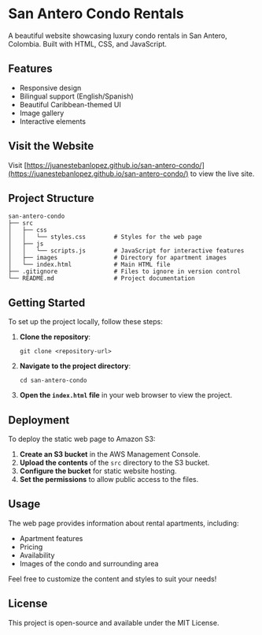 # San Antero Condo Rentals

A beautiful website showcasing luxury condo rentals in San Antero, Colombia. Built with HTML, CSS, and JavaScript.

## Features
- Responsive design
- Bilingual support (English/Spanish)
- Beautiful Caribbean-themed UI
- Image gallery
- Interactive elements

## Visit the Website
Visit [https://juanestebanlopez.github.io/san-antero-condo/](https://juanestebanlopez.github.io/san-antero-condo/) to view the live site.

## Project Structure

```
san-antero-condo
├── src
│   ├── css
│   │   └── styles.css        # Styles for the web page
│   ├── js
│   │   └── scripts.js        # JavaScript for interactive features
│   ├── images                # Directory for apartment images
│   └── index.html            # Main HTML file
├── .gitignore                # Files to ignore in version control
└── README.md                 # Project documentation
```

## Getting Started

To set up the project locally, follow these steps:

1. **Clone the repository**:
   ```
   git clone <repository-url>
   ```

2. **Navigate to the project directory**:
   ```
   cd san-antero-condo
   ```

3. **Open the `index.html` file** in your web browser to view the project.

## Deployment

To deploy the static web page to Amazon S3:

1. **Create an S3 bucket** in the AWS Management Console.
2. **Upload the contents** of the `src` directory to the S3 bucket.
3. **Configure the bucket** for static website hosting.
4. **Set the permissions** to allow public access to the files.

## Usage

The web page provides information about rental apartments, including:

- Apartment features
- Pricing
- Availability
- Images of the condo and surrounding area

Feel free to customize the content and styles to suit your needs!

## License

This project is open-source and available under the MIT License.